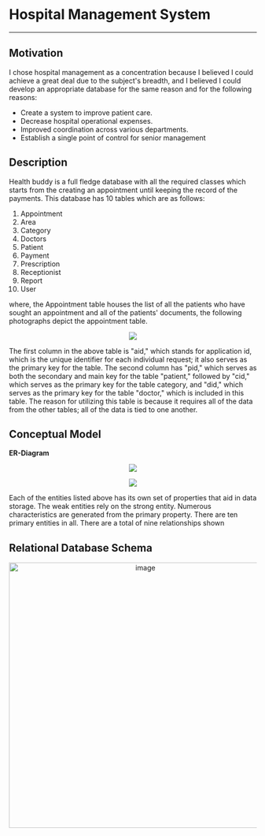 # Hospital Management System
----
## Motivation

I chose hospital management as a concentration because I believed I could achieve a great deal due to the subject's breadth, and I believed I could develop an appropriate database for the same reason and for the following reasons:
- Create a system to improve patient care.
- Decrease hospital operational expenses.
- Improved coordination across various departments.
- Establish a single point of control for senior management

## Description

Health buddy is a full fledge database with all the required classes which starts from the creating an appointment until keeping the record of the payments. This database has 10 tables which are as follows:
1.	Appointment 
2.	Area
3.	Category
4.	Doctors
5.	Patient 
6.	Payment
7.	Prescription
8.	Receptionist
9.	Report 
10.	User

where,
the Appointment table houses the list of all the patients who have sought an appointment and all of the patients' documents, the following photographs depict the appointment table.
<p align="center">
  <img src="https://user-images.githubusercontent.com/63264063/145896397-bf68dd77-9bd3-4cfa-bd52-2656d6ce4925.png" />
</p>

The first column in the above table is "aid," which stands for application id, which is the unique identifier for each individual request; it also serves as the primary key for the table. The second column has "pid," which serves as both the secondary and main key for the table "patient," followed by "cid," which serves as the primary key for the table category, and "did," which serves as the primary key for the table "doctor," which is included in this table. The reason for utilizing this table is because it requires all of the data from the other tables; all of the data is tied to one another.

## Conceptual Model

**ER-Diagram**

<p align="center">
  <img src="https://user-images.githubusercontent.com/63264063/145896868-26185807-e893-405e-8b42-bd7137052e42.png" />
</p>

<p align="center">
  <img src="https://user-images.githubusercontent.com/63264063/145896966-b04f317a-7007-41a4-80bb-d9a7c1960521.png" />
</p>

Each of the entities listed above has its own set of properties that aid in data storage. The weak entities rely on the strong entity. Numerous characteristics are generated from the primary property. There are ten primary entities in all. There are a total of nine relationships shown

## Relational Database Schema
<p align="center">
<img width="539" alt="image" src="https://user-images.githubusercontent.com/63264063/145897363-6296de08-9ca7-4d09-a043-40203cad0653.png">
</p>

